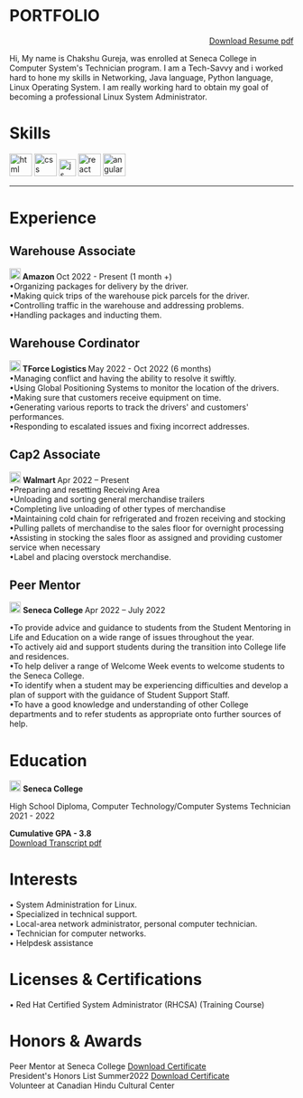 #  PORTFOLIO  
<p align='right'>  <a href="https://drive.google.com/file/d/1R9KdeFXvnHNR1NjrsuE3WDT2UKxlS8Hw/view?usp=sharing">Download Resume pdf </a></p>
Hi, My name is Chakshu Gureja, was enrolled at Seneca College in Computer System's Technician program. I am a Tech-Savvy and i worked hard to hone my skills in Networking, Java language, Python language, Linux Operating System. I am really working hard to obtain my goal of becoming a professional Linux System Administrator. 


# Skills

<p align='left'>
  
  <img src="https://upload.wikimedia.org/wikipedia/commons/thumb/b/b0/NewTux.svg/1200px-NewTux.svg.png" alt="html" width="40" height="40">
  <img src='https://upload.wikimedia.org/wikipedia/commons/c/c0/Azure.png' alt="css" width="40" height="40">
  <img src='https://upload.wikimedia.org/wikipedia/commons/thumb/9/93/Amazon_Web_Services_Logo.svg/768px-Amazon_Web_Services_Logo.svg.png?20170912170050' height='30' width='auto' alt="js">
   <img src="https://upload.wikimedia.org/wikipedia/commons/d/dc/Javascript-shield.png" alt="react" width="auto" height="40"/>
   <img src="https://i0.wp.com/learn.onemonth.com/wp-content/uploads/2019/07/image2-1.png?fit=600%2C315&ssl=1" alt="angular" width="40" height="40"/>
</p>

--- 

# Experience
## Warehouse Associate
  <img src="http://media.corporate-ir.net/media_files/IROL/17/176060/Oct18/Amazon%20logo.PNG" alt="html" width="20" height="20"><b> Amazon </b>
  Oct 2022 - Present (1 month +) <br>
  •Organizing packages for delivery by the driver.<br>
  •Making quick trips of the warehouse pick parcels for the driver.<br>
  •Controlling traffic in the warehouse and addressing problems.<br>
  •Handling packages and inducting them.<br>
## Warehouse Cordinator
   <img src="https://encrypted-tbn0.gstatic.com/images?q=tbn:ANd9GcTzpNq-tqFYWFdVp1BVmS8xraIMLa_7GdZFt9bd0iSE&s" alt="html" width="20" height="20"><b> TForce Logistics </b>
   May 2022 - Oct 2022 (6 months)<br>
  •Managing conflict and having the ability to resolve it swiftly.<br>
  •Using Global Positioning Systems to monitor the location of the drivers.<br>
  •Making sure that customers receive equipment on time.<br>
  •Generating various reports to track the drivers' and customers' performances.<br>
  •Responding to escalated issues and fixing incorrect addresses.<br>
## Cap2 Associate
<img src="https://cdn.mos.cms.futurecdn.net/5StAbRHLA4ZdyzQZVivm2c-970-80.jpg.webp" alt="html" width="20" height="20"> <b> Walmart </b>  Apr 2022 – Present <br>
  •Preparing and resetting Receiving Area <br> 
  •Unloading and sorting general merchandise trailers <br> 
  •Completing live unloading of other types of merchandise <br> 
  •Maintaining cold chain for refrigerated and frozen receiving and stocking <br> 
  •Pulling pallets of merchandise to the sales floor for overnight processing <br> 
  •Assisting in stocking the sales floor as assigned and providing customer service when    necessary <br> 
  •Label and placing overstock merchandise. <br> 

## Peer Mentor 

<img src="https://res.cloudinary.com/crunchbase-production/image/upload/c_lpad,f_auto,q_auto:eco,dpr_1/tl1pb3qhlkjxqyyartnz" alt="html" width="20" height="20"> <b> Seneca College </b>  Apr 2022 – July 2022 <br>

•To provide advice and guidance to students from the Student Mentoring in Life and Education on a wide range of issues throughout the year.<br>
•To actively aid and support students during the transition into College life and residences.<br>
•To help deliver a range of Welcome Week events to welcome students to the Seneca College.<br>
•To identify when a student may be experiencing difficulties and develop a plan of support with the guidance of Student Support Staff.<br>
•To have a good knowledge and understanding of other College departments and to refer students as appropriate onto further sources of help.<br>

# Education
<p align='left'>
<img src="https://res.cloudinary.com/crunchbase-production/image/upload/c_lpad,f_auto,q_auto:eco,dpr_1/tl1pb3qhlkjxqyyartnz" alt="html" width="20" height="20"> <b> Seneca College </b> <br>
<p> High School Diploma, Computer Technology/Computer Systems Technician <br>
2021 - 2022 <br></p>

<b> Cumulative GPA - 3.8</b><br>
<a href="https://drive.google.com/file/d/1G3JxZUvoFqBkoTv_LiNY1mGbcvWgKlcJ/view?usp=sharing">Download Transcript pdf </a></p>

# Interests
• System Administration for Linux.<br>
• Specialized in technical support.<br>
• Local-area network administrator, personal computer technician.<br>
• Technician for computer networks.<br>
• Helpdesk assistance

# Licenses & Certifications
• Red Hat Certified System Administrator (RHCSA) (Training Course)

# Honors & Awards
Peer Mentor at Seneca College <a href="https://drive.google.com/file/d/1hi1NHzFQZ3qk8mmBmzy34jgSe7QyR4cC/view?usp=drivesdk"> Download Certificate </a>  <br>
President's Honors List Summer2022 <a href="https://drive.google.com/file/d/17ND2zlRc8KGHSy6kmuz2WsdJEUgIwsK9/view?usp=sharing"> Download Certificate </a>  <br> 
Volunteer at Canadian Hindu Cultural Center 








